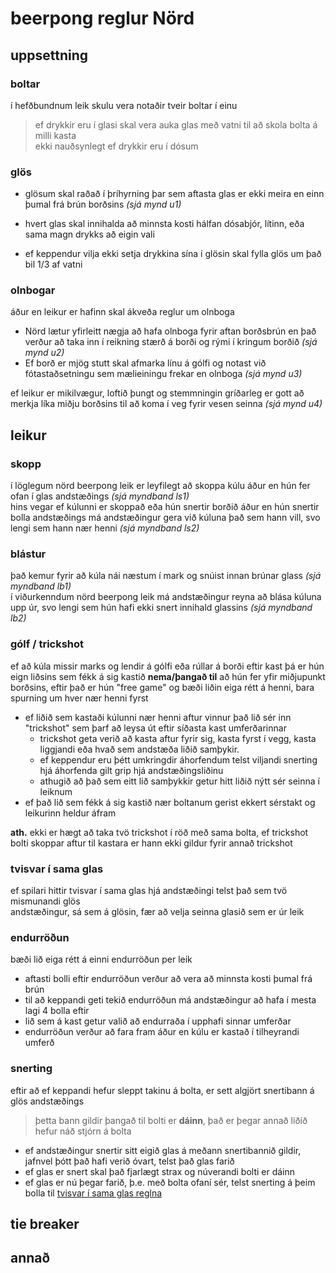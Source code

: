 # beerpong reglur Nörd
## uppsettning
### boltar
í hefðbundnum leik skulu vera notaðir tveir boltar í einu
>ef drykkir eru í glasi skal vera auka glas með vatni til að skola bolta á milli kasta   
> ekki nauðsynlegt ef drykkir eru í dósum

### glös
- glösum skal raðað í þríhyrning þar sem aftasta glas er ekki meira en einn þumal frá brún borðsins *(sjá mynd u1)*  
<!-- TODO bæta við mynd af uppsettningu á borði-->

- hvert glas skal innihalda að minnsta kosti hálfan dósabjór, lítinn, eða sama magn drykks að eigin vali
<!-- TODO bæta við mynd af hálfri dós -->  
- ef keppendur vilja ekki setja drykkina sína í glösin skal fylla glös um það bil 1/3 af vatni

### olnbogar

áður en leikur er hafinn skal ákveða reglur um olnboga  
- Nörd lætur yfirleitt nægja að hafa olnboga fyrir aftan borðsbrún en það verður að taka inn í reikning stærð á borði og rými í kringum borðið *(sjá mynd u2)* 
- Ef borð er mjög stutt skal afmarka línu á gólfi og notast við fótastaðsetningu sem mælieiningu frekar en olnboga *(sjá mynd u3)*
<!-- TODO bæta við myndum af stöðunum tveimur
    - olnboga fyrir aftan borðsbrún
    - styttra borð með afmörkuðu fótaplássi -->

ef leikur er mikilvægur, loftið þungt og stemmningin gríðarleg er gott að merkja líka miðju borðsins til að koma í veg fyrir vesen seinna *(sjá mynd u4)*
<!-- TODO bæta við mynd af miðju borði
    bæta mynd af borði þar sem búið er að merkja miðju með teipi
    mögulega líka samanburði af borði með ekkert teip -->

## leikur
### skopp
í löglegum nörd beerpong leik er leyfilegt að skoppa kúlu áður en hún fer ofan í glas andstæðings *(sjá myndband ls1)*  
hins vegar ef kúlunni er skoppað eða hún snertir borðið áður en hún snertir bolla andstæðings má andstæðingur gera við kúluna það sem hann vill, svo lengi sem hann nær henni *(sjá myndband ls2)*
<!-- TODO bæta við myndböndum af kúlu að skoppa 
    myndbönd sem vantar hér
    - kúla að skoppa og lenda ofan í glasi
    - svipað myndband af kúlu að skoppa nema andstæðingur grípur hana áður en hún lendir ofan í-->

### blástur
það kemur fyrir að kúla nái næstum í mark og snúist innan brúnar glass *(sjá myndband lb1)*  
í viðurkenndum nörd beerpong leik má andstæðingur reyna að blása kúluna upp úr, svo lengi sem hún hafi ekki snert innihald glassins *(sjá myndband lb2)*

### gólf / trickshot
ef að kúla missir marks og lendir á gólfi eða rúllar á borði eftir kast þá er hún eign liðsins sem fékk á sig kastið **nema/þangað til** að hún fer yfir miðjupunkt borðsins, eftir það er hún "free game" og bæði liðin eiga rétt á henni, bara spurning um hver nær henni fyrst
- ef liðið sem kastaði kúlunni nær henni aftur vinnur það lið sér inn "trickshot" sem þarf að leysa út eftir síðasta kast umferðarinnar
    - trickshot geta verið að kasta aftur fyrir sig, kasta fyrst í vegg, kasta liggjandi eða hvað sem andstæða liðið samþykir.
    - ef keppendur eru þétt umkringdir áhorfendum telst viljandi snerting hjá áhorfenda gilt grip hjá andstæðingsliðinu
    - athugið að það sem eitt lið samþykkir getur hitt liðið nýtt sér seinna í leiknum
- ef það lið sem fékk á sig kastið nær boltanum gerist ekkert sérstakt og leikurinn heldur áfram

**ath.** ekki er hægt að taka tvö trickshot í röð með sama bolta, ef trickshot bolti skoppar aftur til kastara er hann ekki gildur fyrir annað trickshot

### tvisvar í sama glas
ef spilari hittir tvisvar í sama glas hjá andstæðingi telst það sem tvö mismunandi glös  
andstæðingur, sá sem á glösin, fær að velja seinna glasið sem er úr leik


### endurröðun
bæði lið eiga rétt á einni endurröðun per leik
- aftasti bolli eftir endurröðun verður að vera að minnsta kosti þumal frá brún
- til að keppandi geti tekið endurröðun má andstæðingur að hafa í mesta lagi 4 bolla eftir
- lið sem á kast getur valið að endurraða í upphafi sinnar umferðar
- endurröðun verður að fara fram áður en kúlu er kastað í tilheyrandi umferð

### snerting
eftir að ef keppandi hefur sleppt takinu á bolta, er sett algjört snertibann á glös andstæðings  
> þetta bann gildir þangað til bolti er **dáinn**, það er þegar annað liðið hefur náð stjórn á bolta
- ef andstæðingur snertir sitt eigið glas á meðann snertibannið gildir, jafnvel þótt það hafi verið óvart, telst það glas farið
- ef glas er snert skal það fjarlægt strax og núverandi bolti er dáinn
- ef glas er nú þegar farið, þ.e. með bolta ofaní sér, telst snerting á þeim bolla til [tvisvar í sama glas reglna](#tvisvar-í-sama-glas)

## tie breaker
<!-- TODO ákveða sanngjarnan tie breaker 
    hugsanlegir tie breakers: 
    - einn á miðju 
    - knockout 
    - coinflip -->

## annað
<!-- TODO playtesting
    hvaða reglum munum við eftir þegar við spilum næst -->
